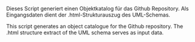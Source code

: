 
Dieses Script generiert einen Objektkatalog für das Github Repository. Als Eingangsdaten dient der .html-Strukturauszug des UML-Schemas. 

This script generates an object catalogue for the Github repository. The .html structure extract of the UML schema serves as input data. 

